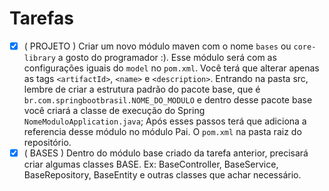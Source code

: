 # Tarefas 

- [x] ( PROJETO ) Criar um novo módulo maven com o nome `bases` ou `core-library` a gosto do programador :). Esse módulo será com as configurações iguais do `model` no `pom.xml`. Você terá que alterar apenas as tags `<artifactId>`, `<name>` e `<description>`. 
Entrando na pasta src, lembre de criar a estrutura padrão do pacote base, que é `br.com.springbootbrasil.NOME_DO_MODULO` e dentro desse pacote base você criará a classe de execução do Spring `NomeModuloApplication.java`; Após esses passos terá que adiciona a referencia desse módulo no módulo Pai. O `pom.xml` na pasta raiz do repositório.
- [x] ( BASES ) Dentro do módulo base criado da tarefa anterior, precisará criar algumas classes BASE. Ex: BaseController, BaseService, BaseRepository, BaseEntity e outras classes que achar necessário.